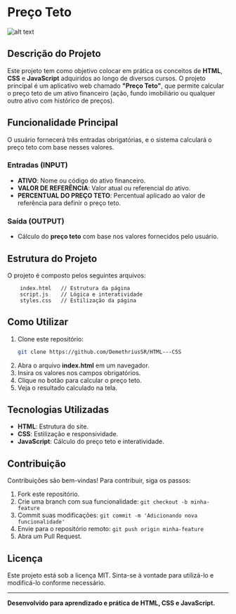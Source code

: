# Preço Teto

![alt text](./Preço_Teto/asset/inicial-page.png)


## Descrição do Projeto
Este projeto tem como objetivo colocar em prática os conceitos de **HTML**, **CSS** e **JavaScript** adquiridos ao longo de diversos cursos. O projeto principal é um aplicativo web chamado **"Preço Teto"**, que permite calcular o preço teto de um ativo financeiro (ação, fundo imobiliário ou qualquer outro ativo com histórico de preços).

## Funcionalidade Principal
O usuário fornecerá três entradas obrigatórias, e o sistema calculará o preço teto com base nesses valores.

### **Entradas (INPUT)**
- **ATIVO**: Nome ou código do ativo financeiro.
- **VALOR DE REFERÊNCIA**: Valor atual ou referencial do ativo.
- **PERCENTUAL DO PREÇO TETO**: Percentual aplicado ao valor de referência para definir o preço teto.

### **Saída (OUTPUT)**
- Cálculo do **preço teto** com base nos valores fornecidos pelo usuário.

## Estrutura do Projeto
O projeto é composto pelos seguintes arquivos:
```
    index.html   // Estrutura da página
    script.js    // Lógica e interatividade
    styles.css   // Estilização da página
```

## Como Utilizar
1. Clone este repositório:
   ```bash
   git clone https://github.com/DemethriusSR/HTML---CSS
   ```
2. Abra o arquivo **index.html** em um navegador.
3. Insira os valores nos campos obrigatórios.
4. Clique no botão para calcular o preço teto.
5. Veja o resultado calculado na tela.

## Tecnologias Utilizadas
- **HTML**: Estrutura do site.
- **CSS**: Estilização e responsividade.
- **JavaScript**: Cálculo do preço teto e interatividade.

## Contribuição
Contribuições são bem-vindas! Para contribuir, siga os passos:
1. Fork este repositório.
2. Crie uma branch com sua funcionalidade: `git checkout -b minha-feature`
3. Commit suas modificações: `git commit -m 'Adicionando nova funcionalidade'`
4. Envie para o repositório remoto: `git push origin minha-feature`
5. Abra um Pull Request.

## Licença
Este projeto está sob a licença MIT. Sinta-se à vontade para utilizá-lo e modificá-lo conforme necessário.

---
**Desenvolvido para aprendizado e prática de HTML, CSS e JavaScript.**

